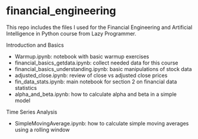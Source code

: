 # financial_engineering

This repo includes the files I used for the Financial Engineering and Artificial Intelligence in Python course from Lazy Programmer.

Introduction and Basics
 - Warmup.ipynb: notebook with basic warmup exercises
 - financial_basics_getdata.ipynb: collect needed data for this course
 - financial_basics_understanding.ipynb: basic manipulations of stock data
 - adjusted_close.ipynb: review of close vs adjusted close prices
 - fin_data_stats.ipynb: main notebook for section 2 on financial data statistics
 - alpha_and_beta.ipynb: how to calculate alpha and beta in a simple model
 
Time Series Analysis
 - SimpleMovingAverage.ipynb: how to calculate simple moving averages using a rolling window
 
